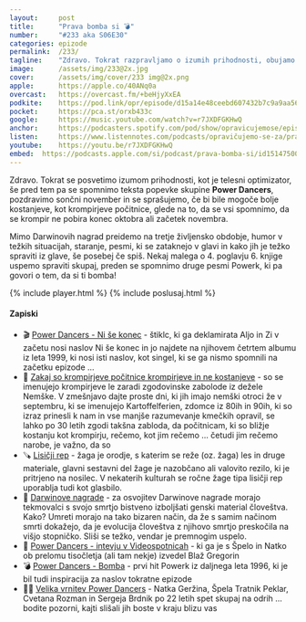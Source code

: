 ```yaml
---
layout: 	post
title:  	"Prava bomba si 💣"
number: 	"#233 aka S06E30"
categories:	epizode
permalink:	/233/
tagline: 	"Zdravo. Tokrat razpravljamo o izumih prihodnosti, obujamo spomine na pesmi skupine Power Dancers in razmišljamo o tem, ali bi bile kostanjeve počitnice boljše od krompirjevih."
image:		/assets/img/233@2x.jpg
cover:		/assets/img/cover/233 img@2x.png
apple:		https://apple.co/40ANq0a
overcast:	https://overcast.fm/+beHjyXxEA
podkite:	https://pod.link/opr/episode/d15a14e48ceebd607432b7c9a9aa566c
pocket:		https://pca.st/orxb433c
google:		https://music.youtube.com/watch?v=r7JXDFGKHwQ
anchor:		https://podcasters.spotify.com/pod/show/opravicujemose/episodes/Prava-bomba-si-e2qq673
listen:		https://www.listennotes.com/podcasts/opravičujemo-se-za/prava-bomba-si-Egj0yYOqH_r/embed/
youtube:	https://youtu.be/r7JXDFGKHwQ
embed:	https://podcasts.apple.com/si/podcast/prava-bomba-si/id1514750013?i=1000676425509
---
```


Zdravo. Tokrat se posvetimo izumom prihodnosti, kot je telesni optimizator, še pred tem pa se spomnimo teksta popevke skupine **Power Dancers**, pozdravimo sončni november in se sprašujemo, če bi bile mogoče bolje kostanjeve, kot krompirjeve počitnice, glede na to, da se vsi spomnimo, da se krompir ne pobira konec oktobra ali začetek novembra. 

Mimo Darwinovih nagrad preidemo na tretje življensko obdobje, humor v težkih situacijah, staranje, pesmi, ki se zataknejo v glavi in kako jih je težko spraviti iz glave, še posebej če spiš. Nekaj malega o 4. poglavju 6. knjige uspemo spraviti skupaj, preden se spomnimo druge pesmi Powerk, ki pa govori o tem, da si ti bomba! 

{% include player.html %}
{% include poslusaj.html %}

<!--break-->

#### Zapiski

- 🎬 [Power Dancers - Ni še konec](https://www.youtube.com/watch?v=wf6EpmIHruU) - štiklc, ki ga deklamirata Aljo in Zi v začetu nosi naslov Ni še konec in jo najdete na njihovem četrtem albumu iz leta 1999, ki nosi isti naslov, kot singel, ki se ga nismo spomnili na začetku epizode ...
- 🌰 [Zakaj so krompirjeve počitnice krompirjeve in ne kostanjeve](https://n1info.si/magazin/jesenske-pocitnice-so-tu-zakaj-jih-imenujemo-krompirjeve/) - so se imenujejo krompirjeve le zaradi zgodovinske zabolode iz dežele Nemške. V zmešnjavo dajte proste dni, ki jih imajo nemški otroci že v septembru, ki se imenujejo Kartoffelferien, zdomce iz 80ih in 90ih, ki so izraz prinesli k nam in vse manjše razumevanje kmečkih opravil, se lahko po 30 letih zgodi takšna zabloda, da počitnicam, ki so bližje kostanju kot krompirju, rečemo, kot jim rečemo ... četudi jim rečemo narobe, je važno, da so 
- 🪚 [Lisičji rep](https://sl.wikipedia.org/wiki/%C5%BDaga) - žaga je orodje, s katerim se reže (oz. žaga) les in druge materiale, glavni sestavni del žage je nazobčano ali valovito rezilo, ki je pritrjeno na nosilec. V nekaterih kulturah se ročne žage tipa lisičji rep uporablja tudi kot glasbilo. 
- 🧬 [Darwinove nagrade](https://darwinawards.com/) - za osvojitev Darwinove nagrade morajo tekmovalci s svojo smrtjo bistveno izboljšati genski material človeštva. Kako? Umreti morajo na tako bizaren način, da že s samim načinom smrti dokažejo, da je evolucija človeštva z njihovo smrtjo preskočila na višjo stopničko. Sliši se težko, vendar je premnogim uspelo. 
- 📼 [Power Dancers - intevju v Videospotnicah](https://www.youtube.com/watch?v=26CkYqwUHxc) - ki ga je s Špelo in Natko ob prelomu tisočletja (ali tam nekje) izvedel Blaž Gregorin 
- 💣 [Power Dancers - Bomba](https://www.youtube.com/watch?v=NhzE_qURE4s) - prvi hit Powerk iz daljnega leta 1996, ki je bil tudi inspiracija za naslov tokratne epizode 
- 👯‍♀️ [Velika vrnitev Power Dancers](https://www.rtvslo.si/zabava-in-slog/glasba/po-vec-kot-20-letih-se-na-oder-vracajo-power-dancers-nic-pritiska-ni-samo-uzivanje/725174) - Natka Geržina, Špela Tratnik Peklar, Cvetana Rozman in Sergeja Brdnik po 22 letih spet skupaj na odrih ... bodite pozorni, kajti slišali jih boste v kraju blizu vas 